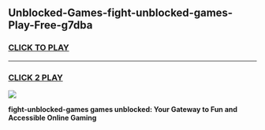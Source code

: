 
## Unblocked-Games-fight-unblocked-games-Play-Free-g7dba
<h3>
<a href="https://premium76.site?title=fight-unblocked-games&ref=23A">CLICK TO PLAY</a></h3>
<hr>

<h3>
<a href="https://premium76.site?title=fight-unblocked-games&ref=23A">CLICK 2 PLAY</a>
  
</h3>

<a href="https://premium76.site?title=fight-unblocked-games&ref=23A"><img src="https://clearcache.store/games.png"></a>


**fight-unblocked-games games unblocked: Your Gateway to Fun and Accessible Online Gaming**
